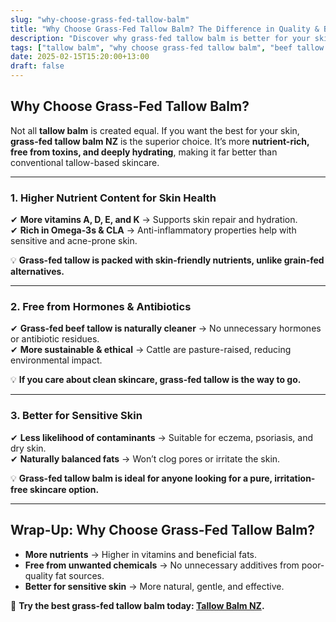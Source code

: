 ```yaml
---
slug: "why-choose-grass-fed-tallow-balm"
title: "Why Choose Grass-Fed Tallow Balm? The Difference in Quality & Benefits"
description: "Discover why grass-fed tallow balm is better for your skin. Learn how grass-fed beef tallow provides superior nutrients, purity, and hydration."
tags: ["tallow balm", "why choose grass-fed tallow balm", "beef tallow for skin NZ"]
date: 2025-02-15T15:20:00+13:00
draft: false
---
```


## Why Choose Grass-Fed Tallow Balm?  

Not all **tallow balm** is created equal. If you want the best for your skin, **grass-fed tallow balm NZ** is the superior choice. It’s more **nutrient-rich, free from toxins, and deeply hydrating**, making it far better than conventional tallow-based skincare.  

---

### **1. Higher Nutrient Content for Skin Health**  

✔ **More vitamins A, D, E, and K** → Supports skin repair and hydration.  
✔ **Rich in Omega-3s & CLA** → Anti-inflammatory properties help with sensitive and acne-prone skin.  

💡 **Grass-fed tallow is packed with skin-friendly nutrients, unlike grain-fed alternatives.**  

---

### **2. Free from Hormones & Antibiotics**  

✔ **Grass-fed beef tallow is naturally cleaner** → No unnecessary hormones or antibiotic residues.  
✔ **More sustainable & ethical** → Cattle are pasture-raised, reducing environmental impact.  

💡 **If you care about clean skincare, grass-fed tallow is the way to go.**  

---

### **3. Better for Sensitive Skin**  

✔ **Less likelihood of contaminants** → Suitable for eczema, psoriasis, and dry skin.  
✔ **Naturally balanced fats** → Won’t clog pores or irritate the skin.  

💡 **Grass-fed tallow balm is ideal for anyone looking for a pure, irritation-free skincare option.**  

---

## **Wrap-Up: Why Choose Grass-Fed Tallow Balm?**  

- **More nutrients** → Higher in vitamins and beneficial fats.  
- **Free from unwanted chemicals** → No unnecessary additives from poor-quality fat sources.  
- **Better for sensitive skin** → More natural, gentle, and effective.  

🔗 **Try the best grass-fed tallow balm today: [Tallow Balm NZ](https://primalpantry.co.nz/shop/products/tallow-skin/).**
